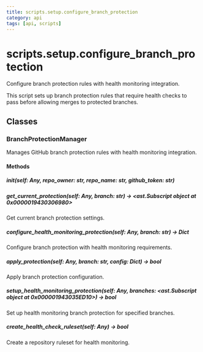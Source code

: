 ```yaml
---
title: scripts.setup.configure_branch_protection
category: api
tags: [api, scripts]
---
```


# scripts.setup.configure_branch_protection

Configure branch protection rules with health monitoring integration.

This script sets up branch protection rules that require health checks
to pass before allowing merges to protected branches.

## Classes

### BranchProtectionManager

Manages GitHub branch protection rules with health monitoring integration.

#### Methods

##### __init__(self: Any, repo_owner: str, repo_name: str, github_token: str)



##### get_current_protection(self: Any, branch: str) -> <ast.Subscript object at 0x0000019430306980>

Get current branch protection settings.

##### configure_health_monitoring_protection(self: Any, branch: str) -> Dict

Configure branch protection with health monitoring requirements.

##### apply_protection(self: Any, branch: str, config: Dict) -> bool

Apply branch protection configuration.

##### setup_health_monitoring_protection(self: Any, branches: <ast.Subscript object at 0x000001943035ED10>) -> bool

Set up health monitoring branch protection for specified branches.

##### create_health_check_ruleset(self: Any) -> bool

Create a repository ruleset for health monitoring.

